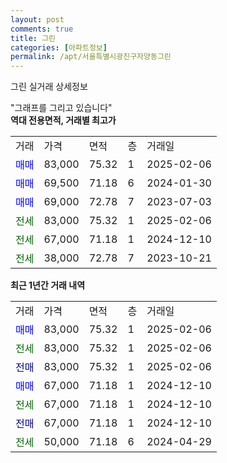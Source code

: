 ```yaml
---
layout: post
comments: true
title: 그린
categories: [아파트정보]
permalink: /apt/서울특별시광진구자양동그린
---
```


그린 실거래 상세정보

<script type="text/javascript">
  google.charts.load('current', {'packages':['line', 'corechart']});
  google.charts.setOnLoadCallback(drawChart);

  function drawChart() {
    var data = new google.visualization.DataTable();
    data.addColumn('date', '거래일');
    data.addColumn('number', "매매");
    data.addColumn('number', "전세");
    data.addColumn('number', "전매");

    data.addRows([[new Date(Date.parse("2025-02-06")), 83000, null, null], [new Date(Date.parse("2025-02-06")), null, 83000, null], [new Date(Date.parse("2025-02-06")), null, null, 83000], [new Date(Date.parse("2024-12-10")), 67000, null, null], [new Date(Date.parse("2024-12-10")), null, 67000, null], [new Date(Date.parse("2024-12-10")), null, null, 67000], [new Date(Date.parse("2024-04-29")), null, 50000, null]]);

    var options = {
      hAxis: {
        format: 'yyyy/MM/dd'
      },    
      lineWidth: 0,
      pointsVisible: true,    
      title: '최근 1년간 유형별 실거래가 분포',
      legend: { position: 'bottom' }
    };

    var formatter = new google.visualization.NumberFormat({pattern:'###,###'} );
    formatter.format(data, 1);
    formatter.format(data, 2);
    
    setTimeout(function() {
        var chart = new google.visualization.LineChart(document.getElementById('columnchart_material'));
        chart.draw(data, (options));
        document.getElementById('loading').style.display = 'none';
    }, 200);
  }
</script>


<div id="loading" style="z-index:20; display: block; margin-left: 0px">"그래프를 그리고 있습니다"</div>
<div id="columnchart_material" style="width: 95%; margin-left: 0px; display: block"></div>
<!-- contents start -->
<b>역대 전용면적, 거래별 최고가</b>
<table class="sortable">
    <tr>
      <td>거래</td>
      <td>가격</td>
      <td>면적</td>
      <td>층</td>
      <td>거래일</td>
    </tr>
        <tr>
          <td><a style="color: blue">매매</a></td>
          <td>83,000</td>
          <td>75.32</td>
          <td>1</td>
          <td>2025-02-06</td>
        </tr>            <tr>
          <td><a style="color: blue">매매</a></td>
          <td>69,500</td>
          <td>71.18</td>
          <td>6</td>
          <td>2024-01-30</td>
        </tr>            <tr>
          <td><a style="color: blue">매매</a></td>
          <td>69,000</td>
          <td>72.78</td>
          <td>7</td>
          <td>2023-07-03</td>
        </tr>        
        <tr>
              <td><a style="color: darkgreen">전세</a></td>
              <td>83,000</td>
              <td>75.32</td>
              <td>1</td>
              <td>2025-02-06</td>
            </tr>            <tr>
              <td><a style="color: darkgreen">전세</a></td>
              <td>67,000</td>
              <td>71.18</td>
              <td>1</td>
              <td>2024-12-10</td>
            </tr>            <tr>
              <td><a style="color: darkgreen">전세</a></td>
              <td>38,000</td>
              <td>72.78</td>
              <td>7</td>
              <td>2023-10-21</td>
            </tr>        
    
</table>

<b>최근 1년간 거래 내역</b>

<table class="sortable">
    <tr>
      <td>거래</td>
      <td>가격</td>
      <td>면적</td>
      <td>층</td>
      <td>거래일</td>
    </tr>
    <tr>
      <td><a style="color: blue">매매</a></td>
      <td>83,000</td>
      <td>75.32</td>
      <td>1</td>
      <td>2025-02-06</td>
    </tr>          <tr>
      <td><a style="color: darkgreen">전세</a></td>
      <td>83,000</td>
      <td>75.32</td>
      <td>1</td>
      <td>2025-02-06</td>
    </tr>          <tr>
      <td><a style="color: darkblue">전매</a></td>
      <td>83,000</td>
      <td>75.32</td>
      <td>1</td>
      <td>2025-02-06</td>
    </tr>          <tr>
      <td><a style="color: blue">매매</a></td>
      <td>67,000</td>
      <td>71.18</td>
      <td>1</td>
      <td>2024-12-10</td>
    </tr>          <tr>
      <td><a style="color: darkgreen">전세</a></td>
      <td>67,000</td>
      <td>71.18</td>
      <td>1</td>
      <td>2024-12-10</td>
    </tr>          <tr>
      <td><a style="color: darkblue">전매</a></td>
      <td>67,000</td>
      <td>71.18</td>
      <td>1</td>
      <td>2024-12-10</td>
    </tr>          <tr>
      <td><a style="color: darkgreen">전세</a></td>
      <td>50,000</td>
      <td>71.18</td>
      <td>6</td>
      <td>2024-04-29</td>
    </tr>      </table>
<!-- contents end -->    

